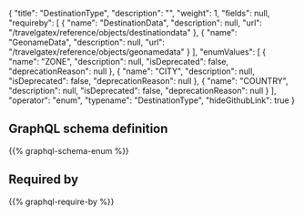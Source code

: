 {
  "title": "DestinationType",
  "description": "",
  "weight": 1,
  "fields": null,
  "requireby": [
    {
      "name": "DestinationData",
      "description": null,
      "url": "/travelgatex/reference/objects/destinationdata"
    },
    {
      "name": "GeonameData",
      "description": null,
      "url": "/travelgatex/reference/objects/geonamedata"
    }
  ],
  "enumValues": [
    {
      "name": "ZONE",
      "description": null,
      "isDeprecated": false,
      "deprecationReason": null
    },
    {
      "name": "CITY",
      "description": null,
      "isDeprecated": false,
      "deprecationReason": null
    },
    {
      "name": "COUNTRY",
      "description": null,
      "isDeprecated": false,
      "deprecationReason": null
    }
  ],
  "operator": "enum",
  "typename": "DestinationType",
  "hideGithubLink": true
}
## GraphQL schema definition

{{% graphql-schema-enum %}}

## Required by

{{% graphql-require-by %}}
